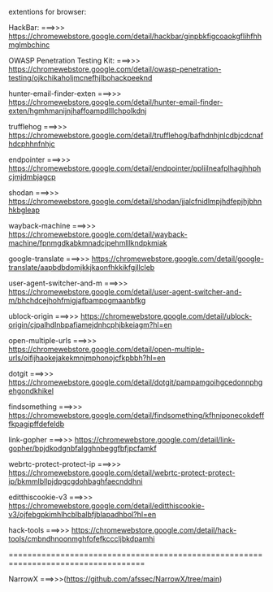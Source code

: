 extentions for browser:

 HackBar:
===>>> https://chromewebstore.google.com/detail/hackbar/ginpbkfigcoaokgflihfhhmglmbchinc


 OWASP Penetration Testing Kit:
===>>> https://chromewebstore.google.com/detail/owasp-penetration-testing/ojkchikaholjmcnefhjlbohackpeeknd

 hunter-email-finder-exten
===>>> https://chromewebstore.google.com/detail/hunter-email-finder-exten/hgmhmanijnjhaffoampdlllchpolkdnj

 trufflehog
===>>> https://chromewebstore.google.com/detail/trufflehog/bafhdnhjnlcdbjcdcnafhdcphhnfnhjc

 endpointer
===>>> https://chromewebstore.google.com/detail/endpointer/ppliilneafplhagjhhphcjmjdmbjagcp

 shodan
===>>> https://chromewebstore.google.com/detail/shodan/jjalcfnidlmpjhdfepjhjbhnhkbgleap

 wayback-machine
===>>> https://chromewebstore.google.com/detail/wayback-machine/fpnmgdkabkmnadcjpehmlllkndpkmiak

 google-translate
===>>> https://chromewebstore.google.com/detail/google-translate/aapbdbdomjkkjkaonfhkkikfgjllcleb

 user-agent-switcher-and-m
===>>> https://chromewebstore.google.com/detail/user-agent-switcher-and-m/bhchdcejhohfmigjafbampogmaanbfkg

 ublock-origin
===>>> https://chromewebstore.google.com/detail/ublock-origin/cjpalhdlnbpafiamejdnhcphjbkeiagm?hl=en

 open-multiple-urls
===>>> https://chromewebstore.google.com/detail/open-multiple-urls/oifijhaokejakekmnjmphonojcfkpbbh?hl=en

 dotgit
===>>> https://chromewebstore.google.com/detail/dotgit/pampamgoihgcedonnphgehgondkhikel

 findsomething
===>>> https://chromewebstore.google.com/detail/findsomething/kfhniponecokdefffkpagipffdefeldb

 link-gopher
===>>> https://chromewebstore.google.com/detail/link-gopher/bpjdkodgnbfalgghnbeggfbfjpcfamkf

 webrtc-protect-protect-ip
===>>> https://chromewebstore.google.com/detail/webrtc-protect-protect-ip/bkmmlbllpjdpgcgdohbaghfaecnddhni

 editthiscookie-v3
===>>> https://chromewebstore.google.com/detail/editthiscookie-v3/ojfebgpkimhlhcblbalbfjblapadhbol?hl=en

 hack-tools
===>>> https://chromewebstore.google.com/detail/hack-tools/cmbndhnoonmghfofefkcccljbkdpamhi



===================================================================================

NarrowX
===>>>(https://github.com/afssec/NarrowX/tree/main)
